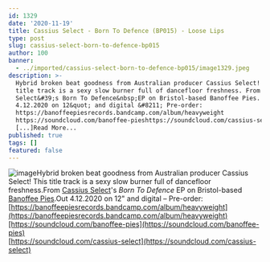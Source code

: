 ```yaml
---
id: 1329
date: '2020-11-19'
title: Cassius Select - Born To Defence (BP015) - Loose Lips
type: post
slug: cassius-select-born-to-defence-bp015
author: 100
banner:
  - ../imported/cassius-select-born-to-defence-bp015/image1329.jpeg
description: >-
  Hybrid broken beat goodness from Australian producer Cassius Select! This
  title track is a sexy slow burner full of dancefloor freshness. From Cassius
  Select&#39;s Born To Defence&nbsp;EP on Bristol-based Banoffee Pies. Out
  4.12.2020 on 12&quot; and digital &#8211; Pre-order:
  https://banoffeepiesrecords.bandcamp.com/album/heavyweight
  https://soundcloud.com/banoffee-pieshttps://soundcloud.com/cassius-select
  [...]Read More...
published: true
tags: []
featured: false
---
```

![image](../../imported/cassius-select-born-to-defence-bp015/image1329.jpeg)Hybrid broken beat goodness from Australian producer Cassius Select! This title track is a sexy slow burner full of dancefloor freshness.From [Cassius Select](https://www.discogs.com/artist/3841422-Cassius-Select)'s _Born To Defence_ EP on Bristol-based [Banoffee Pies](https://banoffeepiesrecords.bandcamp.com/album/heavyweight).Out 4.12.2020 on 12" and digital – Pre-order: [https://banoffeepiesrecords.bandcamp.com/album/heavyweight](https://banoffeepiesrecords.bandcamp.com/album/heavyweight)[https://soundcloud.com/banoffee-pies](https://soundcloud.com/banoffee-pies)  
[https://soundcloud.com/cassius-select](https://soundcloud.com/cassius-select)